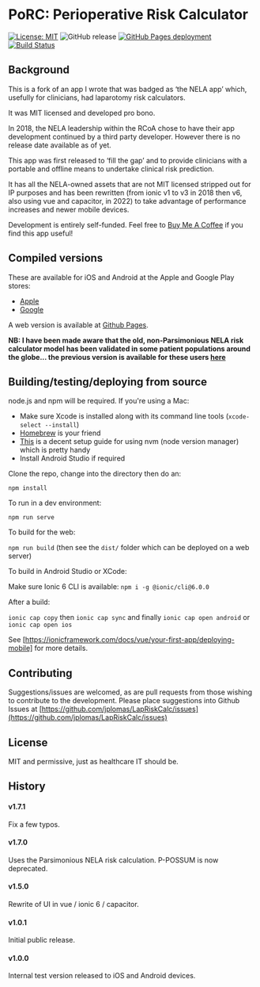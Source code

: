 # PoRC: Perioperative Risk Calculator

[![License: MIT](https://img.shields.io/badge/License-MIT-yellow.svg)](https://opensource.org/licenses/MIT) ![GitHub release](https://img.shields.io/github/tag/jplomas/lapriskcalc.svg) [![GitHub Pages deployment](https://img.shields.io/github/deployments/jplomas/LapRiskCalc/github-pages)](https://jplomas.github.io/LapRiskCalc) [![Build Status](https://app.travis-ci.com/jplomas/LapRiskCalc.svg?branch=master)](https://app.travis-ci.com/jplomas/LapRiskCalc)

## Background

This is a fork of an app I wrote that was badged as ‘the NELA app’ which, usefully for clinicians, had laparotomy risk calculators.

It was MIT licensed and developed pro bono.

In 2018, the NELA leadership within the RCoA chose to have their app development continued by a third party developer. However there is no release date available as of yet.

This app was first released to ‘fill the gap’ and to provide clinicians with a portable and offline means to undertake clinical risk prediction.

It has all the NELA-owned assets that are not MIT licensed stripped out for IP purposes and has been rewritten (from ionic v1 to v3 in 2018 then v6, also using vue and capacitor, in 2022) to take advantage of performance increases and newer mobile devices.

Development is entirely self-funded.  Feel free to [Buy Me A Coffee](https://www.buymeacoffee.com/jplomas) if you find this app useful!

## Compiled versions

These are available for iOS and Android at the Apple and Google Play stores:

- [Apple](https://itunes.apple.com/us/app/perioperative-risk-calculator/id1443388402?ls=1&mt=8)
- [Google](https://play.google.com/store/apps/details?id=com.jplomas.porc)

A web version is available at [Github Pages](https://jplomas.github.io/LapRiskCalc).

**NB: I have been made aware that the old, non-Parsimonious NELA risk calculator model has been validated in some patient populations around the globe... the previous version is available for these users [here](https://2022--splendorous-gumdrop-77d39d.netlify.app/)**

## Building/testing/deploying from source

node.js and npm will be required.  If you're using a Mac:
- Make sure Xcode is installed along with its command line tools (`xcode-select --install`)
- [Homebrew](https://brew.sh/) is your friend
- [This](https://tecadmin.net/install-nvm-macos-with-homebrew/) is a decent setup guide for using nvm (node version manager) which is pretty handy
- Install Android Studio if required

Clone the repo, change into the directory then do an:

`npm install`

To run in a dev environment:

`npm run serve`

To build for the web:

`npm run build` (then see the `dist/` folder which can be deployed on a web server)

To build in Android Studio or XCode:

Make sure Ionic 6 CLI is available: `npm i -g @ionic/cli@6.0.0`

After a build:

`ionic cap copy` then `ionic cap sync` and finally `ionic cap open android` or `ionic cap open ios`

See [https://ionicframework.com/docs/vue/your-first-app/deploying-mobile] for more details.

## Contributing

Suggestions/issues are welcomed, as are pull requests from those wishing to contribute to the development.  Please place suggestions into Github Issues at [https://github.com/jplomas/LapRiskCalc/issues](https://github.com/jplomas/LapRiskCalc/issues)

## License

MIT and permissive, just as healthcare IT should be.

## History

#### v1.7.1

Fix a few typos.

#### v1.7.0

Uses the Parsimonious NELA risk calculation. P-POSSUM is now deprecated.

#### v1.5.0

Rewrite of UI in vue / ionic 6 / capacitor.

#### v1.0.1

Initial public release.

#### v1.0.0

Internal test version released to iOS and Android devices.

